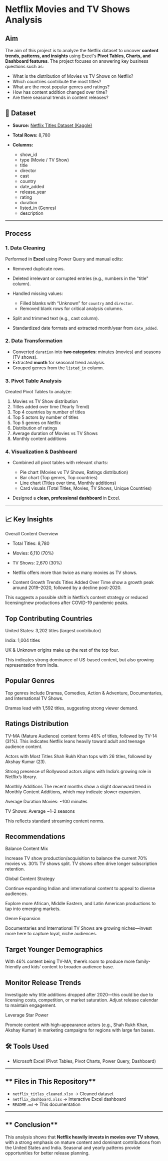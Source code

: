 
#  Netflix Movies and TV Shows Analysis

##  Aim 

The aim of this project is to analyze the Netflix dataset to uncover **content trends, patterns, and insights** using Excel's **Pivot Tables, Charts, and Dashboard features**.
The project focuses on answering key business questions such as:

* What is the distribution of Movies vs TV Shows on Netflix?
* Which countries contribute the most titles?
* What are the most popular genres and ratings?
* How has content addition changed over time?
* Are there seasonal trends in content releases?


## **📂 Dataset**

* **Source:** [Netflix Titles Dataset (Kaggle)](https://www.kaggle.com/shivamb/netflix-shows)
* **Total Rows:** 8,780
* **Columns:**

  * show\_id
  * type (Movie / TV Show)
  * title
  * director
  * cast
  * country
  * date\_added
  * release\_year
  * rating
  * duration
  * listed\_in (Genres)
  * description

---

##  Process 

### **1. Data Cleaning**

Performed in **Excel** using Power Query and manual edits:

* Removed duplicate rows.
* Deleted irrelevant or corrupted entries (e.g., numbers in the "title" column).
* Handled missing values:

  * Filled blanks with “Unknown” for `country` and `director`.
  * Removed blank rows for critical analysis columns.
* Split and trimmed text (e.g., cast column).
* Standardized date formats and extracted month/year from `date_added`.

### **2. Data Transformation**

* Converted `duration` into **two categories**: minutes (movies) and seasons (TV shows).
* Extracted **month** for seasonal trend analysis.
* Grouped genres from the `listed_in` column.

### **3. Pivot Table Analysis**

Created Pivot Tables to analyze:

1. Movies vs TV Show distribution
2. Titles added over time (Yearly Trend)
3. Top 4 countries by number of titles
4. Top 5 actors by number of titles
5. Top 5 genres on Netflix
6. Distribution of ratings
7. Average duration of Movies vs TV Shows
8. Monthly content additions

### **4. Visualization & Dashboard**

* Combined all pivot tables with relevant charts:

  * Pie chart (Movies vs TV Shows, Ratings distribution)
  * Bar chart (Top genres, Top countries)
  * Line chart (Titles over time, Monthly additions)
  * Card visuals (Total Titles, Movies, TV Shows, Unique Countries)
* Designed a **clean, professional dashboard** in Excel.

---

## **📈 Key Insights**

Overall Content Overview
* Total Titles: 8,780

* Movies: 6,110 (70%)

* TV Shows: 2,670 (30%)

* Netflix offers more than twice as many movies as TV shows.

 * Content Growth Trends
Titles Added Over Time show a growth peak around 2019–2020, followed by a decline post-2020.

This suggests a possible shift in Netflix’s content strategy or reduced licensing/new productions after COVID-19 pandemic peaks.

##  Top Contributing Countries 
United States: 3,202 titles (largest contributor)

India: 1,004 titles

UK & Unknown origins make up the rest of the top four.

This indicates strong dominance of US-based content, but also growing representation from India.

## Popular Genres 
Top genres include Dramas, Comedies, Action & Adventure, Documentaries, and International TV Shows.

Dramas lead with 1,592 titles, suggesting strong viewer demand.

##  Ratings Distribution 
TV-MA (Mature Audience) content forms 46% of titles, followed by TV-14 (31%).
This indicates Netflix leans heavily toward adult and teenage audience content.

Actors with Most Titles
Shah Rukh Khan tops with 26 titles, followed by Akshay Kumar (23).

Strong presence of Bollywood actors aligns with India’s growing role in Netflix’s library.

Monthly Additions
The recent months show a slight downward trend in Monthly Content Additions, which may indicate slower expansion.

Average Duration
Movies: ~100 minutes

TV Shows: Average ~1–2 seasons

This reflects standard streaming content norms.

## Recommendations
 Balance Content Mix

Increase TV show production/acquisition to balance the current 70% movies vs. 30% TV shows split. TV shows often drive longer subscription retention.

Global Content Strategy

Continue expanding Indian and international content to appeal to diverse audiences.

Explore more African, Middle Eastern, and Latin American productions to tap into emerging markets.

Genre Expansion

Documentaries and International TV Shows are growing niches—invest more here to capture loyal, niche audiences.

## Target Younger Demographics

With 46% content being TV-MA, there’s room to produce more family-friendly and kids’ content to broaden audience base.

## Monitor Release Trends

Investigate why title additions dropped after 2020—this could be due to licensing costs, competition, or market saturation. Adjust release calendar to maintain engagement.

Leverage Star Power

Promote content with high-appearance actors (e.g., Shah Rukh Khan, Akshay Kumar) in marketing campaigns for regions with large fan bases.
## **🛠 Tools Used**

* Microsoft Excel (Pivot Tables, Pivot Charts, Power Query, Dashboard)

---

## ** Files in This Repository**

* `netflix_titles_cleaned.xlsx` → Cleaned dataset
* `netflix_dashboard.xlsx` → Interactive Excel dashboard
* `README.md` → This documentation


---

## ** Conclusion**

This analysis shows that **Netflix heavily invests in movies over TV shows**, with a strong emphasis on mature content and dominant contributions from the United States and India. Seasonal and yearly patterns provide opportunities for better release planning.

